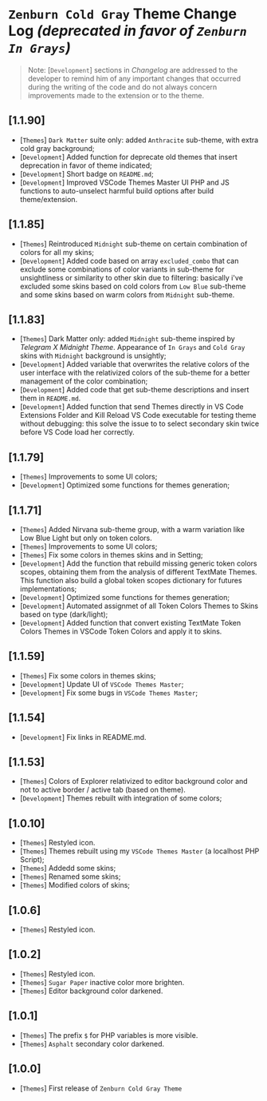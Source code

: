 # `Zenburn Cold Gray` Theme Change Log *(deprecated in favor of `Zenburn In Grays`)*

> Note: [`Development`] sections in *Changelog* are addressed to the developer to remind him of any important changes that occurred during the writing of the code and do not always concern improvements made to the extension or to the theme.

## [1.1.90]
- [`Themes`] `Dark Matter` suite only: added `Anthracite` sub-theme, with extra cold gray background;
- [`Development`] Added function for deprecate old themes that insert deprecation in favor of theme indicated;
- [`Development`] Short badge on `README.md`;
- [`Development`] Improved VSCode Themes Master UI PHP and JS functions to auto-unselect harmful build options after build theme/extension.

## [1.1.85]
- [`Themes`] Reintroduced `Midnight` sub-theme on certain combination of colors for all my skins;
- [`Development`] Added code based on array `excluded_combo` that can exclude some combinations of color variants in sub-theme for unsightliness or similarity to other skin due to filtering: basically i've excluded some skins based on cold colors from `Low Blue` sub-theme and some skins based on warm colors from `Midnight` sub-theme.

## [1.1.83]
- [`Themes`] Dark Matter only: added `Midnight` sub-theme inspired by *Telegram X Midnight Theme*. Appearance of `In Grays` and `Cold Gray` skins with `Midnight` background is unsightly;
- [`Development`] Added variable that overwrites the relative colors of the user interface with the relativized colors of the sub-theme for a better management of the color combination;
- [`Development`] Added code that get sub-theme descriptions and insert them in `README.md`.
- [`Development`] Added function that send Themes directly in VS Code Extensions Folder and Kill Reload VS Code executable for testing theme without debugging: this solve the issue to to select secondary skin twice before VS Code load her correctly.

## [1.1.79]
- [`Themes`] Improvements to some UI colors;
- [`Development`] Optimized some functions for themes generation;

## [1.1.71]
- [`Themes`] Added Nirvana sub-theme group, with a warm variation like Low Blue Light but only on token colors.
- [`Themes`] Improvements to some UI colors;
- [`Themes`] Fix some colors in themes skins and in Setting;
- [`Development`] Add the function that rebuild missing generic token colors scopes, obtaining them from the analysis of different TextMate Themes. This function also build a global token scopes dictionary for futures implementations;
- [`Development`] Optimized some functions for themes generation;
- [`Development`] Automated assignmet of all Token Colors Themes to Skins based on type (dark/light);
- [`Development`] Added function that convert existing TextMate Token Colors Themes in VSCode Token Colors and apply it to skins.

## [1.1.59]

- [`Themes`] Fix some colors in themes skins;
- [`Development`] Update UI of `VSCode Themes Master`;
- [`Development`] Fix some bugs in `VSCode Themes Master`;

## [1.1.54]

- [`Development`] Fix links in README.md.

## [1.1.53]

- [`Themes`] Colors of Explorer relativized to editor background color and not to active border / active tab (based on theme).
- [`Development`] Themes rebuilt with integration of some colors;

## [1.0.10]

- [`Themes`] Restyled icon.
- [`Themes`] Themes rebuilt using my `VSCode Themes Master` (a localhost PHP Script);
- [`Themes`] Addedd some skins;
- [`Themes`] Renamed some skins;
- [`Themes`] Modified colors of skins;

## [1.0.6]

- [`Themes`] Restyled icon.

## [1.0.2]

- [`Themes`] Restyled icon.
- [`Themes`] `Sugar Paper` inactive color more brighten.
- [`Themes`] Editor background color darkened.

## [1.0.1]

- [`Themes`] The prefix `$` for PHP variables is more visible.
- [`Themes`] `Asphalt` secondary color darkened.

## [1.0.0]

- [`Themes`] First release of `Zenburn Cold Gray Theme`
